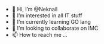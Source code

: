 - 👋 Hi, I’m @Neknail
- 👀 I’m interested in all IT stuff
- 🌱 I’m currently learning GO lang
- 💞️ I’m looking to collaborate on IMC
- 📫 How to reach me ...

<!---
Neknail/Neknail is a ✨ special ✨ repository because its `README.md` (this file) appears on your GitHub profile.
You can click the Preview link to take a look at your changes.
--->

